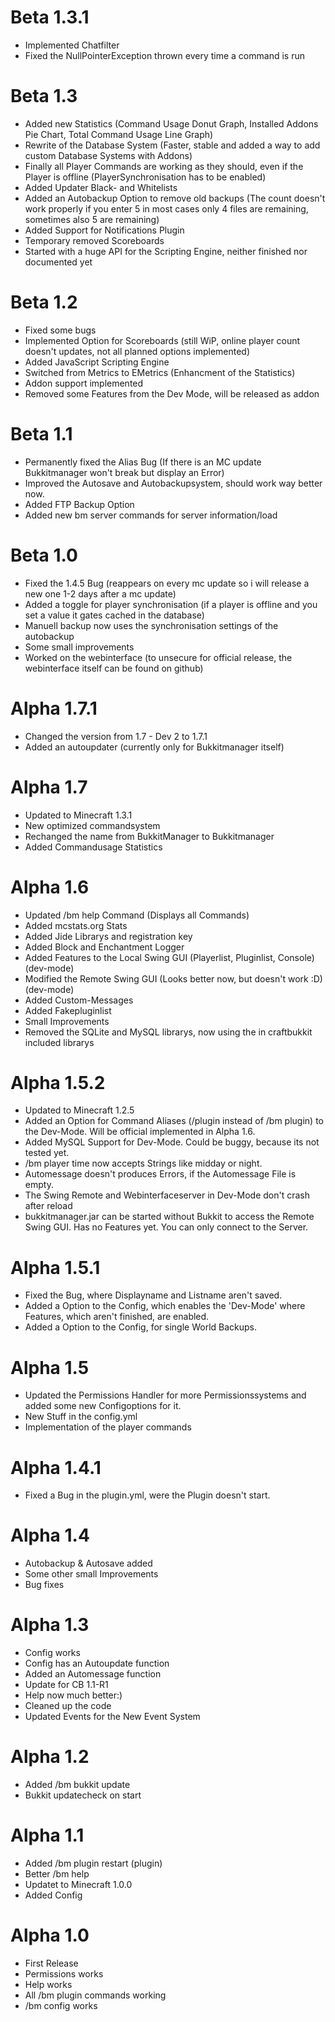 Beta 1.3.1
========
* Implemented Chatfilter
* Fixed the NullPointerException thrown every time a command is run

Beta 1.3
========
* Added new Statistics (Command Usage Donut Graph, Installed Addons Pie Chart, Total Command Usage Line Graph)
* Rewrite of the Database System (Faster, stable and added a way to add custom Database Systems with Addons)
* Finally all Player Commands are working as they should, even if the Player is offline (PlayerSynchronisation has to be enabled)
* Added Updater Black- and Whitelists
* Added an Autobackup Option to remove old backups (The count doesn't work properly if you enter 5 in most cases only 4 files are remaining, sometimes also 5 are remaining)
* Added Support for Notifications Plugin
* Temporary removed Scoreboards
* Started with a huge API for the Scripting Engine, neither finished nor documented yet

Beta 1.2
========
* Fixed some bugs
* Implemented Option for Scoreboards (still WiP, online player count doesn't updates, not all planned options implemented)
* Added JavaScript Scripting Engine
* Switched from Metrics to EMetrics (Enhancment of the Statistics)
* Addon support implemented
* Removed some Features from the Dev Mode, will be released as addon

Beta 1.1
========
* Permanently fixed the Alias Bug (If there is an MC update Bukkitmanager won't break but display an Error)
* Improved the Autosave and Autobackupsystem, should work way better now.
* Added FTP Backup Option
* Added new bm server commands for server information/load

Beta 1.0
========
* Fixed the 1.4.5 Bug (reappears on every mc update so i will release a new one 1-2 days after a mc update)
* Added a toggle for player synchronisation (if a player is offline and you set a value it gates cached in the database)
* Manuell backup now uses the synchronisation settings of the autobackup
* Some small improvements
* Worked on the webinterface (to unsecure for official release, the webinterface itself can be found on github)

Alpha 1.7.1
===========
* Changed the version from 1.7 - Dev 2 to 1.7.1
* Added an autoupdater (currently only for Bukkitmanager itself)

Alpha 1.7
=========
* Updated to Minecraft 1.3.1
* New optimized commandsystem
* Rechanged the name from BukkitManager to Bukkitmanager
* Added Commandusage Statistics

Alpha 1.6
=========
* Updated /bm help Command (Displays all Commands)
* Added mcstats.org Stats
* Added Jide Librarys and registration key
* Added Block and Enchantment Logger
* Added Features to the Local Swing GUI (Playerlist, Pluginlist, Console) (dev-mode)
* Modified the Remote Swing GUI (Looks better now, but doesn't work :D) (dev-mode)
* Added Custom-Messages
* Added Fakepluginlist
* Small Improvements
* Removed the SQLite and MySQL librarys, now using the in craftbukkit included librarys

Alpha 1.5.2
===========
* Updated to Minecraft 1.2.5
* Added an Option for Command Aliases (/plugin instead of /bm plugin) to the Dev-Mode. Will be official implemented in Alpha 1.6.
* Added MySQL Support for Dev-Mode. Could be buggy, because its not tested yet.
* /bm player time now accepts Strings like midday or night.
* Automessage doesn't produces Errors, if the Automessage File is empty.
* The Swing Remote and Webinterfaceserver in Dev-Mode don't crash after reload
* bukkitmanager.jar can be started without Bukkit to access the Remote Swing GUI. Has no Features yet. You can only connect to the Server.

Alpha 1.5.1
===========
* Fixed the Bug, where Displayname and Listname aren't saved.
* Added a Option to the Config, which enables the 'Dev-Mode' where Features, which aren't finished, are enabled.
* Added a Option to the Config, for single World Backups.

Alpha 1.5
=========
* Updated the Permissions Handler for more Permissionssystems and added some new Configoptions for it.
* New Stuff in the config.yml
* Implementation of the player commands

Alpha 1.4.1
===========
* Fixed a Bug in the plugin.yml, were the Plugin doesn't start.

Alpha 1.4
=========
* Autobackup & Autosave added
* Some other small Improvements
* Bug fixes

Alpha 1.3
=========
* Config works
* Config has an Autoupdate function
* Added an Automessage function
* Update for CB 1.1-R1
* Help now much better:)
* Cleaned up the code
* Updated Events for the New Event System

Alpha 1.2
=========
* Added /bm bukkit update
* Bukkit updatecheck on start

Alpha 1.1
=========
* Added /bm plugin restart (plugin)
* Better /bm help
* Updatet to Minecraft 1.0.0
* Added Config

Alpha 1.0
=========
* First Release
* Permissions works
* Help works
* All /bm plugin commands working
* /bm config works